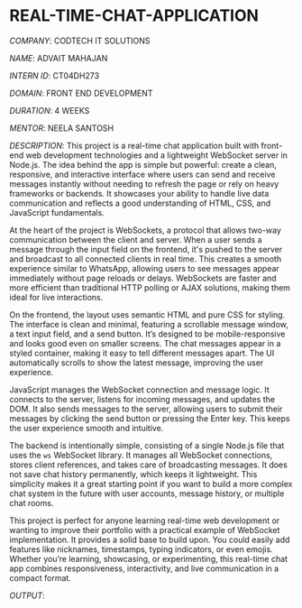 # REAL-TIME-CHAT-APPLICATION

*COMPANY*: CODTECH IT SOLUTIONS

*NAME*: ADVAIT MAHAJAN

*INTERN ID*: CT04DH273

*DOMAIN*: FRONT END DEVELOPMENT

*DURATION*: 4 WEEKS

*MENTOR*: NEELA SANTOSH

*DESCRIPTION*: This project is a real-time chat application built with front-end web development technologies and a lightweight WebSocket server in Node.js. The idea behind the app is simple but powerful: create a clean, responsive, and interactive interface where users can send and receive messages instantly without needing to refresh the page or rely on heavy frameworks or backends. It showcases your ability to handle live data communication and reflects a good understanding of HTML, CSS, and JavaScript fundamentals.

At the heart of the project is WebSockets, a protocol that allows two-way communication between the client and server. When a user sends a message through the input field on the frontend, it's pushed to the server and broadcast to all connected clients in real time. This creates a smooth experience similar to WhatsApp, allowing users to see messages appear immediately without page reloads or delays. WebSockets are faster and more efficient than traditional HTTP polling or AJAX solutions, making them ideal for live interactions.

On the frontend, the layout uses semantic HTML and pure CSS for styling. The interface is clean and minimal, featuring a scrollable message window, a text input field, and a send button. It’s designed to be mobile-responsive and looks good even on smaller screens. The chat messages appear in a styled container, making it easy to tell different messages apart. The UI automatically scrolls to show the latest message, improving the user experience.

JavaScript manages the WebSocket connection and message logic. It connects to the server, listens for incoming messages, and updates the DOM. It also sends messages to the server, allowing users to submit their messages by clicking the send button or pressing the Enter key. This keeps the user experience smooth and intuitive.

The backend is intentionally simple, consisting of a single Node.js file that uses the `ws` WebSocket library. It manages all WebSocket connections, stores client references, and takes care of broadcasting messages. It does not save chat history permanently, which keeps it lightweight. This simplicity makes it a great starting point if you want to build a more complex chat system in the future with user accounts, message history, or multiple chat rooms.

This project is perfect for anyone learning real-time web development or wanting to improve their portfolio with a practical example of WebSocket implementation. It provides a solid base to build upon. You could easily add features like nicknames, timestamps, typing indicators, or even emojis. Whether you’re learning, showcasing, or experimenting, this real-time chat app combines responsiveness, interactivity, and live communication in a compact format.

*OUTPUT*: 
